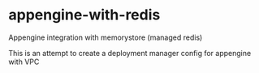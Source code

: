 # appengine-with-redis
Appengine integration with memorystore (managed redis)

This is an attempt to create a deployment manager config for appengine with VPC 
